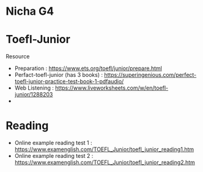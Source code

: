 # Nicha G4

# Toefl-Junior
Resource
- Preparation : https://www.ets.org/toefl/junior/prepare.html
- Perfact-toefl-junior (has 3 books) : https://superingenious.com/perfect-toefl-junior-practice-test-book-1-pdfaudio/
- Web Listening : https://www.liveworksheets.com/w/en/toefl-junior/1288203
- 


# Reading
- Online example reading test 1 : https://www.examenglish.com/TOEFL_Junior/toefl_junior_reading1.htm
- Online example reading test 2 : https://www.examenglish.com/TOEFL_Junior/toefl_junior_reading2.htm
